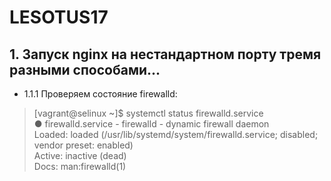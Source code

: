 # LESOTUS17
## 1. Запуск nginx на нестандартном порту тремя разными способами...

- 1.1.1 Проверяем состояние firewalld:
> [vagrant@selinux ~]$ systemctl status firewalld.service  
> ● firewalld.service - firewalld - dynamic firewall daemon  
>   Loaded: loaded (/usr/lib/systemd/system/firewalld.service; disabled; vendor preset: enabled)  
>    Active: inactive (dead)  
>      Docs: man:firewalld(1)  
